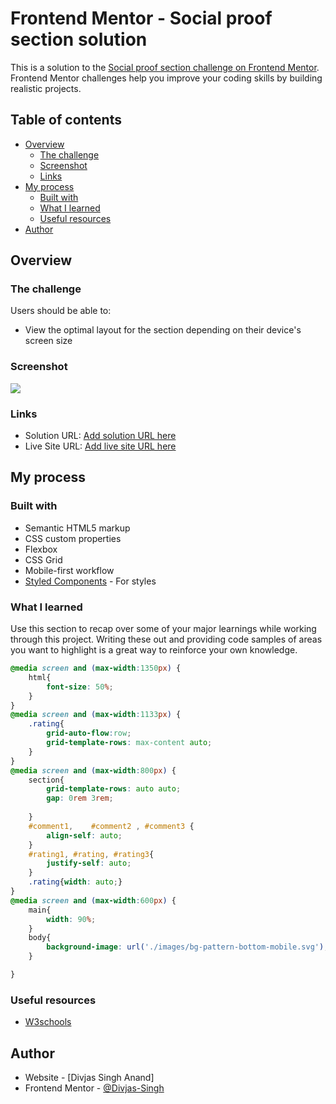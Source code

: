 # Frontend Mentor - Social proof section solution

This is a solution to the [Social proof section challenge on Frontend Mentor](https://www.frontendmentor.io/challenges/social-proof-section-6e0qTv_bA). Frontend Mentor challenges help you improve your coding skills by building realistic projects. 

## Table of contents

- [Overview](#overview)
  - [The challenge](#the-challenge)
  - [Screenshot](#screenshot)
  - [Links](#links)
- [My process](#my-process)
  - [Built with](#built-with)
  - [What I learned](#what-i-learned)
  - [Useful resources](#useful-resources)
- [Author](#author)


## Overview

### The challenge

Users should be able to:

- View the optimal layout for the section depending on their device's screen size

### Screenshot

![](./screenshot.jpg)


### Links

- Solution URL: [Add solution URL here](https://your-solution-url.com)
- Live Site URL: [Add live site URL here](https://your-live-site-url.com)

## My process

### Built with

- Semantic HTML5 markup
- CSS custom properties
- Flexbox
- CSS Grid
- Mobile-first workflow
- [Styled Components](https://styled-components.com/) - For styles



### What I learned

Use this section to recap over some of your major learnings while working through this project. Writing these out and providing code samples of areas you want to highlight is a great way to reinforce your own knowledge.
```css
@media screen and (max-width:1350px) {
    html{
        font-size: 50%;
    }
}
@media screen and (max-width:1133px) {
    .rating{
        grid-auto-flow:row;
        grid-template-rows: max-content auto;
    }
}
@media screen and (max-width:800px) {
    section{
        grid-template-rows: auto auto;
        gap: 0rem 3rem;
       
    }
    #comment1,    #comment2 , #comment3 {
        align-self: auto;
    }
    #rating1, #rating, #rating3{
        justify-self: auto;
    }
    .rating{width: auto;}
}
@media screen and (max-width:600px) {
    main{
        width: 90%;
    }
    body{
        background-image: url('./images/bg-pattern-bottom-mobile.svg'),url('./images/bg-pattern-top-mobile.svg');
    }

}
```

### Useful resources

- [W3schools](https://www.w3schools.com/default.asp) 


## Author

- Website - [Divjas Singh Anand]
- Frontend Mentor - [@Divjas-Singh](https://www.frontendmentor.io/profile/Divjas-Singh)




